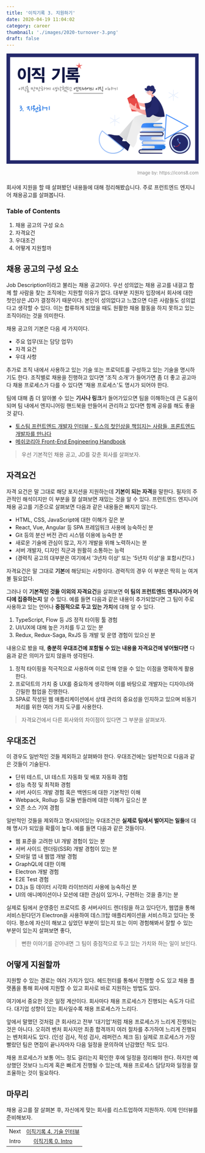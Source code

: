 ```yaml
---
title: '이직기록 3. 지원하기'
date: 2020-04-19 11:04:02
category: career
thumbnail: './images/2020-turnover-3.png'
draft: false
---
```


![2020-turnover-3](./images/2020-turnover-3.png)

<div style="opacity: 0.5" align="right">
    <sup>Image by: <a>https://icons8.com</a></sup>
</div>

회사에 지원을 할 때 살펴봤던 내용들에 대해 정리해봤습니다. 주로 프런트엔드 엔지니어 채용공고를 살펴봅니다.

### Table of Contents

1. 채용 공고의 구성 요소
2. 자격요건
3. 우대조건
4. 어떻게 지원할까

## 채용 공고의 구성 요소

Job Description이라고 불리는 채용 공고이다. 우선 성의없는 채용 공고를 내걸고 함께 할 사람을 찾는 조직에는 지원할 이유가 없다. 대부분 지원자 입장에서 회사에 대한 첫인상은 JD가 결정하기 때문이다. 본인이 성의없다고 느꼈으면 다른 사람들도 성의없다고 생각할 수 있다. 이는 합류하게 되었을 때도 원활한 채용 활동을 하지 못하고 있는 조직이라는 것을 의미한다.

채용 공고의 기본은 다음 세 가지이다.

- 주요 업무(또는 담당 업무)
- 자격 요건
- 우대 사항

추가로 조직 내에서 사용하고 있는 기술 또는 프로덕트를 구성하고 있는 기술을 명시하기도 한다. 조직별로 채용을 진행하고 있다면 '조직 소개'가 들어가면 좀 더 좋고 공고마다 채용 프로세스가 다를 수 있다면 '채용 프로세스'도 명시가 되어야 한다.

팀에 대해 좀 더 알아볼 수 있는 **기사나 링크**가 들어가있으면 팀을 이해하는데 큰 도움이 되며 팀 내에서 엔지니어링 핸드북을 만들어서 관리하고 있다면 함께 공유를 해도 좋을 것 같다.

- [토스팀 프런트엔드 개발자 인터뷰 - 토스의 첫인상을 책임지는 사람들, 프론트엔드 개발자를 만나다](https://blog.toss.im/2019/09/05/tossteam/people/toss-frontendchapter-interview/)
- [메쉬코리아 Front-End Engineering Handbook](https://github.com/meshkorea/front-end-engineering)

> 우선 기본적인 채용 공고, JD를 갖춘 회사를 살펴보자.

## 자격요건

자격 요건은 말 그대로 해당 포지션을 지원하는데 **기본이 되는 자격**을 말한다. 필자의 주관적인 해석이지만 이 부분을 잘 살펴보면 재밌는 것을 알 수 있다. 프런트엔드 엔지니어 채용 공고를 기준으로 살펴보면 다음과 같은 내용들은 빠지지 않는다.

- HTML, CSS, JavaScript에 대한 이해가 깊은 분
- React, Vue, Angular 등 SPA 프레임워크 사용에 능숙하신 분
- Git 등의 분산 버전 관리 시스템 이용에 능숙한 분
- 새로운 기술에 관심이 많고, 자기 개발을 위해 노력하시는 분
- 서버 개발자, 디자인 직군과 원활히 소통하는 능력
- (경력직 공고의 대부분은 여기에서 '3년차 이상' 또는 '5년차 이상'을 포함시킨다.)

자격요건은 말 그대로 **기본**에 해당되는 사항이다. 경력직의 경우 이 부분은 딱히 눈 여겨볼 필요없다.

그러나 이 **기본적인 것들 이외의 자격요건**을 살펴보면 **이 팀의 프런트엔드 엔지니어가 어디에 집중하는지** 알 수 있다. 예를 들면 다음과 같은 내용이 추가되었다면 그 팀이 주로 사용하고 있는 언어나 **중점적으로 두고 있는 가치**에 대해 알 수 있다.

1. TypeScript, Flow 등 JS 정적 타이핑 툴 경험
2. UI/UX에 대해 높은 가치를 두고 있는 분
3. Redux, Redux-Saga, RxJS 등 개발 및 운영 경험이 있으신 분

내용으로 봤을 때, **충분히 우대조건에 포함될 수 있는 내용을 자격요건에 넣어뒀다면** 다음과 같은 의미가 있지 않을까 생각된다.

1. 정적 타이핑을 적극적으로 사용하며 이로 인해 얻을 수 있는 이점을 명확하게 활용한다.
2. 프로덕트의 가치 중 UX를 중요하게 생각하며 이를 바탕으로 개발자는 디자이너와 긴밀한 협업을 진행한다.
3. SPA로 작성된 웹 애플리케이션에서 상태 관리의 중요성을 인지하고 있으며 비동기 처리를 위한 여러 가지 도구를 사용한다.

> 자격요건에서 다른 회사와의 차이점이 있다면 그 부분을 살펴보자.

## 우대조건

이 경우도 일반적인 것들 제외하고 살펴봐야 한다. 우대조건에는 일반적으로 다음과 같은 것들이 기술된다.

- 단위 테스트, UI 테스트 자동화 및 배포 자동화 경험
- 성능 측정 및 최적화 경험
- 서버 사이드 개발 경험 혹은 백엔드에 대한 기본적인 이해
- Webpack, Rollup 등 모듈 번들러에 대한 이해가 깊으신 분
- 오픈 소스 기여 경험

일반적인 것들을 제외하고 명시되어있는 우대조건은 **실제로 팀에서 벌어지는 일들**에 대해 명시가 되있을 확률이 높다. 예를 들면 다음과 같은 것들이다.

- 웹 표준을 고려한 UI 개발 경험이 있는 분
- 서버 사이드 렌더링(SSR) 개발 경험이 있는 분
- 모바일 앱 내 웹앱 개발 경험
- GraphQL에 대한 이해
- Electron 개발 경험
- E2E Test 경험
- D3.js 등 데이터 시각화 라이브러리 사용에 능숙하신 분
- UI의 애니메이션이나 모션에 대한 관심이 있거나, 구현하는 것을 즐기는 분

실제로 팀에서 운영중인 프로덕트 중 서버사이드 렌더링을 하고 있다던가, 웹앱을 통해 서비스된다던가 Electron을 사용하여 데스크탑 애플리케이션을 서비스하고 있다는 뜻이다. 평소에 자신이 해보고 싶었던 부분이 있는지 또는 이미 경험해봐서 잘할 수 있는 부분이 있는지 살펴보면 좋다,

> 뻔한 이야기를 걷어내면 그 팀이 중점적으로 두고 있는 가치와 하는 일이 보인다.

## 어떻게 지원할까

지원할 수 있는 경로는 여러 가지가 있다. 헤드헌터를 통해서 진행할 수도 있고 채용 플랫폼을 통해 회사에 지원할 수 있고 회사로 바로 지원하는 방법도 있다.

여기에서 중요한 것은 일정 계산이다. 회사마다 채용 프로세스가 진행되는 속도가 다르다. 대기업 성향이 있는 회사일수록 채용 프로세스가 느리다.

앞에서 말했던 것처럼 큰 회사라고 전부 '대기업'처럼 채용 프로세스가 느리게 진행되는 것은 아니다. 오히려 벤처 회사지만 최종 합격까지 여러 절차를 추가하여 느리게 진행되는 벤처회사도 있다. (인성 검사, 적성 검사, 레퍼런스 체크 등) 실제로 프로세스가 가장 빨랐던 팀은 면접이 끝나자마자 다음 일정을 문의하여 난감했던 적도 있다.

채용 프로세스가 보통 어느 정도 걸리는지 확인한 후에 일정을 정리해야 한다. 하지만 예상했던 것보다 느리게 혹은 빠르게 진행될 수 있는데, 채용 프로세스 담당자와 일정을 잘 조율하는 것이 필요하다.

## 마무리

채용 공고를 잘 살펴본 후, 자신에게 맞는 회사를 리스트업하여 지원하자. 이제 인터뷰를 준비해보자.

|       |                                                                    |
| :---: | :----------------------------------------------------------------: |
| Next  | [이직기록 4. 기술 인터뷰](https://jbee.io/articles/career/2020-turnover-4/) |
| Intro |    [이직기록 0. Intro](https://jbee.io/articles/career/2020-turnover-0/)    |
